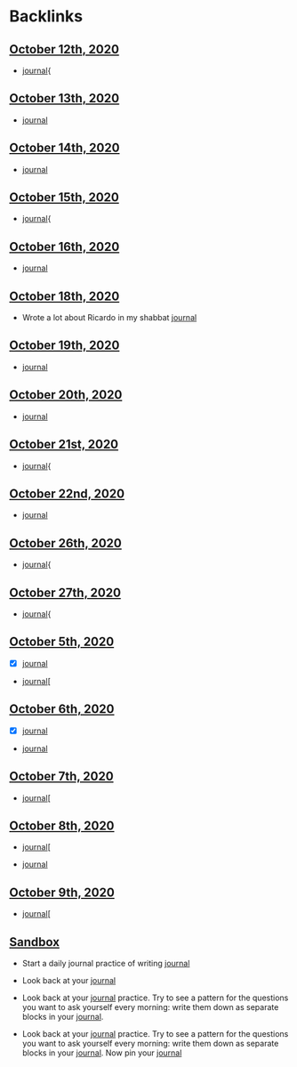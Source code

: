 
# Backlinks
## [October 12th, 2020](<October 12th, 2020.md>)
- [journal](<journal.md>){

## [October 13th, 2020](<October 13th, 2020.md>)
- [journal](<journal.md>)

## [October 14th, 2020](<October 14th, 2020.md>)
- [journal](<journal.md>)

## [October 15th, 2020](<October 15th, 2020.md>)
- [journal](<journal.md>){

## [October 16th, 2020](<October 16th, 2020.md>)
- [journal](<journal.md>)

## [October 18th, 2020](<October 18th, 2020.md>)
- Wrote a lot about Ricardo in my shabbat [journal](<journal.md>)

## [October 19th, 2020](<October 19th, 2020.md>)
- [journal](<journal.md>)

## [October 20th, 2020](<October 20th, 2020.md>)
- [journal](<journal.md>)

## [October 21st, 2020](<October 21st, 2020.md>)
- [journal](<journal.md>){

## [October 22nd, 2020](<October 22nd, 2020.md>)
- [journal](<journal.md>)

## [October 26th, 2020](<October 26th, 2020.md>)
- [journal](<journal.md>){

## [October 27th, 2020](<October 27th, 2020.md>)
- [journal](<journal.md>){

## [October 5th, 2020](<October 5th, 2020.md>)
- [x] [journal](<journal.md>)

- [journal](<journal.md>)[

## [October 6th, 2020](<October 6th, 2020.md>)
- [x] [journal](<journal.md>)

- [journal](<journal.md>)

## [October 7th, 2020](<October 7th, 2020.md>)
- [journal](<journal.md>)[

## [October 8th, 2020](<October 8th, 2020.md>)
- [journal](<journal.md>)[

- [journal](<journal.md>)

## [October 9th, 2020](<October 9th, 2020.md>)
- [journal](<journal.md>)[

## [Sandbox](<Sandbox.md>)
- Start a daily journal practice of writing [journal](<journal.md>)

- Look back at your [journal](<journal.md>)

- Look back at your [journal](<journal.md>) practice. Try to see a pattern for the questions you want to ask yourself every morning: write them down as separate blocks in your [journal](<journal.md>).

- Look back at your [journal](<journal.md>) practice. Try to see a pattern for the questions you want to ask yourself every morning: write them down as separate blocks in your [journal](<journal.md>). Now pin your [journal](<journal.md>)

